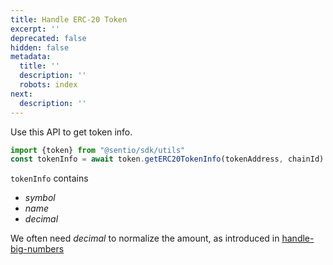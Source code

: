 ```yaml
---
title: Handle ERC-20 Token
excerpt: ''
deprecated: false
hidden: false
metadata:
  title: ''
  description: ''
  robots: index
next:
  description: ''
---
```

Use this API to get token info.

```typescript
import {token} from "@sentio/sdk/utils"
const tokenInfo = await token.getERC20TokenInfo(tokenAddress, chainId)
```

`tokenInfo` contains

* *symbol*
* *name*
* *decimal*

We often need *decimal* to normalize the amount, as introduced in [handle-big-numbers](handle-big-numbers "mention")
